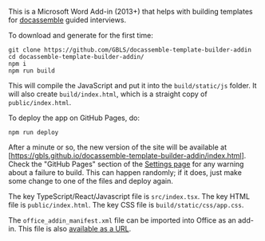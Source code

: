 This is a Microsoft Word Add-in (2013+) that helps with building
templates for [docassemble] guided interviews.

To download and generate for the first time:

```
git clone https://github.com/GBLS/docassemble-template-builder-addin
cd docassemble-template-builder-addin/
npm i
npm run build
```

This will compile the JavaScript and put it into the `build/static/js`
folder.  It will also create `build/index.html`, which is a straight
copy of `public/index.html`.

To deploy the app on GitHub Pages, do:

```
npm run deploy
```

After a minute or so, the new version of the site will be available at
[https://gbls.github.io/docassemble-template-builder-addin/index.html].
Check the "GitHub Pages" section of the [Settings page] for any
warning about a failure to build.  This can happen randomly; if it
does, just make some change to one of the files and deploy again.

The key TypeScript/React/Javascript file is `src/index.tsx`.  The key
HTML file is `public/index.html`.  The key CSS file is
`build/static/css/app.css`.

The `office_addin_manifest.xml` file can be imported into Office as an
add-in.  This file is also [available as a URL].

[Settings page]: https://github.com/GBLS/docassemble-template-builder-addin/settings
[https://gbls.github.io/docassemble-template-builder-addin/index.html]: https://gbls.github.io/docassemble-template-builder-addin/index.html
[docassemble]: https://docassemble.org
[available as a URL]: https://gbls.github.io/docassemble-template-builder-addin/office_addin_manifest.xml
